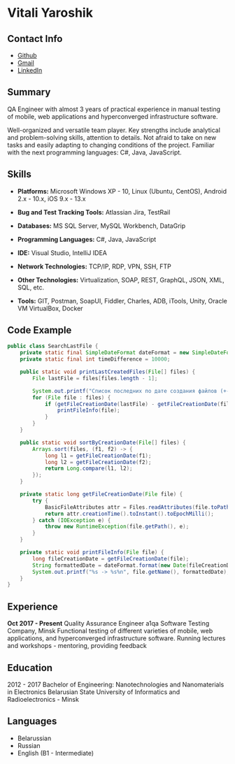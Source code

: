 # Vitali Yaroshik

## Contact Info

* [Github](https://github.com/NanoTechnolog3000)
* [Gmail](yaroshik.vitali@gmail.com)
* [LinkedIn](https://www.linkedin.com/in/vitali-yaroshik-3ba7041b3/)


## Summary

QA Engineer with almost 3 years of practical experience in manual testing of mobile, web applications and hyperconverged infrastructure software. 

Well-organized and versatile team player. Key strengths include analytical and problem-solving skills, attention to details. Not afraid to take on new tasks and easily adapting to changing conditions of the project.
Familiar with the next programming languages: C#, Java, JavaScript.


## Skills

* **Platforms:** Microsoft Windows XP - 10, Linux (Ubuntu, CentOS), Android 2.x - 10.x, iOS 9.x - 13.x

* **Bug and Test Tracking Tools:** Atlassian Jira, TestRail

* **Databases:** MS SQL Server, MySQL Workbench, DataGrip

* **Programming Languages:** C#, Java, JavaScript

* **IDE:** Visual Studio, IntelliJ IDEA

* **Network Technologies:** TCP/IP, RDP, VPN, SSH, FTP

* **Other Technologies:** Virtualization, SOAP, REST, GraphQL, JSON, XML, SQL, etc.

* **Tools:** GIT, Postman, SoapUI, Fiddler, Charles, ADB, iTools, Unity, Oracle VM VirtualBox, Docker


## Code Example

```java
public class SearchLastFile {
    private static final SimpleDateFormat dateFormat = new SimpleDateFormat("yyyy-MM-dd hh:mm:ss");
    private static final int timeDifference = 10000;

    public static void printLastCreatedFiles(File[] files) {
        File lastFile = files[files.length - 1];

        System.out.printf("Список последних по дате создания файлов (+- %d секунд)%n", timeDifference / 1000);
        for (File file : files) {
            if (getFileCreationDate(lastFile) - getFileCreationDate(file) < timeDifference) {
                printFileInfo(file);
            }
        }
    }

    public static void sortByCreationDate(File[] files) {
        Arrays.sort(files, (f1, f2) -> {
            long l1 = getFileCreationDate(f1);
            long l2 = getFileCreationDate(f2);
            return Long.compare(l1, l2);
        });
    }

    private static long getFileCreationDate(File file) {
        try {
            BasicFileAttributes attr = Files.readAttributes(file.toPath(), BasicFileAttributes.class);
            return attr.creationTime().toInstant().toEpochMilli();
        } catch (IOException e) {
            throw new RuntimeException(file.getPath(), e);
        }
    }

    private static void printFileInfo(File file) {
        long fileCreationDate = getFileCreationDate(file);
        String formattedDate = dateFormat.format(new Date(fileCreationDate));
        System.out.printf("%s -> %s%n", file.getName(), formattedDate);
    }
}
```


## Experience

**Oct 2017 - Present**
Quality Assurance Engineer
a1qa Software Testing Company, Minsk
Functional testing of different varieties of mobile, web applications, and hyperconverged infrastructure software. Running lectures and workshops - mentoring, providing feedback 


## Education

2012 - 2017
Bachelor of Engineering: Nanotechnologies and Nanomaterials in Electronics
Belarusian State University of Informatics and Radioelectronics - Minsk
	

## Languages

* Belarussian
* Russian 
* English (B1 - Intermediate)
